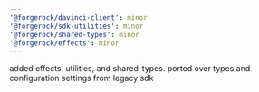 ```yaml
---
'@forgerock/davinci-client': minor
'@forgerock/sdk-utilities': minor
'@forgerock/shared-types': minor
'@forgerock/effects': minor
---
```


added effects, utilities, and shared-types. ported over types and configuration settings from legacy sdk
